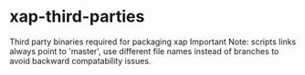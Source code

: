 # xap-third-parties
Third party binaries required for packaging xap
Important Note: scripts links always point to 'master', use different file names instead of branches to avoid backward compatability issues.
